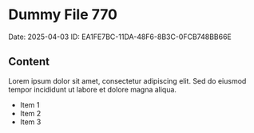 # Dummy File 770

Date: 2025-04-03
ID: EA1FE7BC-11DA-48F6-8B3C-0FCB748BB66E

## Content

Lorem ipsum dolor sit amet, consectetur adipiscing elit.
Sed do eiusmod tempor incididunt ut labore et dolore magna aliqua.

* Item 1
* Item 2
* Item 3
